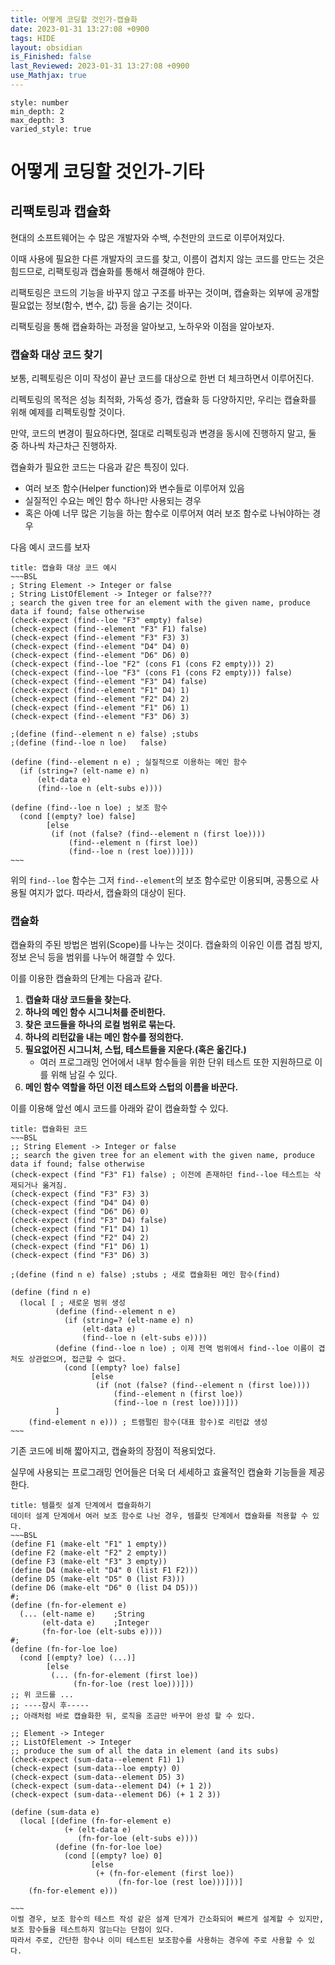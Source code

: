 ```yaml
---
title: 어떻게 코딩할 것인가-캡슐화
date: 2023-01-31 13:27:08 +0900
tags: HIDE 
layout: obsidian
is_Finished: false
last_Reviewed: 2023-01-31 13:27:08 +0900
use_Mathjax: true
---
```


```toc
style: number
min_depth: 2
max_depth: 3
varied_style: true
```

# 어떻게 코딩할 것인가-기타

## 리팩토링과 캡슐화
현대의 소프트웨어는 수 많은 개발자와 수백, 수천만의 코드로 이루어져있다.

이때 사용에 필요한 다른 개발자의 코드를 찾고, 이름이 겹치지 않는 코드를 만드는 것은 힘드므로, 리팩토링과 캡슐화를 통해서 해결해야 한다.

리팩토링은 코드의 기능을 바꾸지 않고 구조를 바꾸는 것이며, 캡슐화는 외부에 공개할 필요없는 정보(함수, 변수, 값) 등을 숨기는 것이다.

리팩토링을 통해 캡슐화하는 과정을 알아보고, 노하우와 이점을 알아보자.

### 캡슐화 대상 코드 찾기

보통, 리펙토링은 이미 작성이 끝난 코드를 대상으로 한번 더 체크하면서 이루어진다.

리펙토링의 목적은 성능 최적화, 가독성 증가, 캡슐화 등 다양하지만, 우리는 캡슐화를 위해 예제를 리펙토링할 것이다.

만약, 코드의 변경이 필요하다면, 절대로 리펙토링과 변경을 동시에 진행하지 말고, 둘 중 하나씩 차근차근 진행하자.

캡슐화가 필요한 코드는 다음과 같은 특징이 있다.
- 여러 보조 함수(Helper function)와 변수들로 이루어져 있음
- 실질적인 수요는 메인 함수 하나만 사용되는 경우
- 혹은 아예 너무 많은 기능을 하는 함수로 이루어져 여러 보조 함수로 나눠야하는 경우

다음 예시 코드를 보자
```ad-example
title: 캡슐화 대상 코드 예시
~~~BSL
; String Element -> Integer or false 
; String ListOfElement -> Integer or false???
; search the given tree for an element with the given name, produce data if found; false otherwise
(check-expect (find--loe "F3" empty) false)
(check-expect (find--element "F3" F1) false)
(check-expect (find--element "F3" F3) 3)
(check-expect (find--element "D4" D4) 0)
(check-expect (find--element "D6" D6) 0)
(check-expect (find--loe "F2" (cons F1 (cons F2 empty))) 2)
(check-expect (find--loe "F3" (cons F1 (cons F2 empty))) false)
(check-expect (find--element "F3" D4) false)
(check-expect (find--element "F1" D4) 1)
(check-expect (find--element "F2" D4) 2)
(check-expect (find--element "F1" D6) 1)
(check-expect (find--element "F3" D6) 3)
 
;(define (find--element n e) false) ;stubs
;(define (find--loe n loe)   false)

(define (find--element n e) ; 실질적으로 이용하는 메인 함수
  (if (string=? (elt-name e) n)
      (elt-data e) 
      (find--loe n (elt-subs e))))

(define (find--loe n loe) ; 보조 함수
  (cond [(empty? loe) false]
        [else
         (if (not (false? (find--element n (first loe)))) 
             (find--element n (first loe))
             (find--loe n (rest loe)))]))
~~~
```
위의 `find--loe` 함수는 그저 `find--element`의 보조 함수로만 이용되며, 공통으로 사용될 여지가 없다.
따라서, 캡슐화의 대상이 된다.

### 캡슐화
캡슐화의 주된 방법은 범위(Scope)를 나누는 것이다.
캡슐화의 이유인 이름 겹침 방지, 정보 은닉 등을 범위를 나누어 해결할 수 있다.

이를 이용한 캡슐화의 단계는 다음과 같다.

1. **캡슐화 대상 코드들을 찾는다.**
2. **하나의 메인 함수 시그니처를 준비한다.**
3. **찾은 코드들을 하나의 로컬 범위로 묶는다.**
4. **하나의 리턴값을 내는 메인 함수를 정의한다.**
5. **필요없어진 시그니처, 스텁, 테스트들을 지운다.(혹은 옮긴다.)**
	- 여러 프로그래밍 언어에서 내부 함수들을 위한 단위 테스트 또한 지원하므로 이를 위해 남길 수 있다.
6. **메인 함수 역할을 하던 이전 테스트와 스텁의 이름을 바꾼다.**

이를 이용해 앞선 예시 코드를 아래와 같이 캡슐화할 수 있다.
```ad-example
title: 캡슐화된 코드
~~~BSL
;; String Element -> Integer or false 
;; search the given tree for an element with the given name, produce data if found; false otherwise
(check-expect (find "F3" F1) false) ; 이전에 존재하던 find--loe 테스트는 삭제되거나 옮겨짐. 
(check-expect (find "F3" F3) 3)
(check-expect (find "D4" D4) 0)
(check-expect (find "D6" D6) 0)
(check-expect (find "F3" D4) false)
(check-expect (find "F1" D4) 1)
(check-expect (find "F2" D4) 2)
(check-expect (find "F1" D6) 1)
(check-expect (find "F3" D6) 3)
 
;(define (find n e) false) ;stubs ; 새로 캡슐화된 메인 함수(find)

(define (find n e)
  (local [ ; 새로운 범위 생성
          (define (find--element n e)
            (if (string=? (elt-name e) n)
                (elt-data e) 
                (find--loe n (elt-subs e))))
          (define (find--loe n loe) ; 이제 전역 범위에서 find--loe 이름이 겹처도 상관없으며, 접근할 수 없다. 
            (cond [(empty? loe) false]
                  [else
                   (if (not (false? (find--element n (first loe)))) 
                       (find--element n (first loe))
                       (find--loe n (rest loe)))]))
          ]
    (find-element n e))) ; 트램펄린 함수(대표 함수)로 리턴값 생성
~~~
```
기존 코드에 비해 짧아지고, 캡슐화의 장점이 적용되었다.

실무에 사용되는 프로그래밍 언어들은 더욱 더 세세하고 효율적인 캡슐화 기능들을 제공한다.

```ad-seealso
title: 템플릿 설계 단계에서 캡슐화하기
데이터 설계 단계에서 여러 보조 함수로 나뉜 경우, 템플릿 단계에서 캡슐화를 적용할 수 있다.
~~~BSL
(define F1 (make-elt "F1" 1 empty))
(define F2 (make-elt "F2" 2 empty))
(define F3 (make-elt "F3" 3 empty))
(define D4 (make-elt "D4" 0 (list F1 F2)))
(define D5 (make-elt "D5" 0 (list F3)))
(define D6 (make-elt "D6" 0 (list D4 D5)))
#;
(define (fn-for-element e)
  (... (elt-name e)    ;String
       (elt-data e)    ;Integer
       (fn-for-loe (elt-subs e))))
#;
(define (fn-for-loe loe)
  (cond [(empty? loe) (...)]
        [else
         (... (fn-for-element (first loe))
              (fn-for-loe (rest loe)))])) 
;; 위 코드를 ...
;; ----잠시 후-----
;; 아래처럼 바로 캡슐화한 뒤, 로직을 조금만 바꾸어 완성 할 수 있다.

;; Element -> Integer
;; ListOfElement -> Integer
;; produce the sum of all the data in element (and its subs)
(check-expect (sum-data--element F1) 1)
(check-expect (sum-data--loe empty) 0)
(check-expect (sum-data--element D5) 3)
(check-expect (sum-data--element D4) (+ 1 2))
(check-expect (sum-data--element D6) (+ 1 2 3))

(define (sum-data e)
  (local [(define (fn-for-element e)
            (+ (elt-data e)    
               (fn-for-loe (elt-subs e))))
          (define (fn-for-loe loe)
            (cond [(empty? loe) 0]
                  [else
                   (+ (fn-for-element (first loe))
                        (fn-for-loe (rest loe)))]))]
    (fn-for-element e)))

~~~
이럴 경우, 보조 함수의 테스트 작성 같은 설계 단계가 간소화되어 빠르게 설계할 수 있지만, 보조 함수들을 테스트하지 않는다는 단점이 있다.
따라서 주로, 간단한 함수나 이미 테스트된 보조함수를 사용하는 경우에 주로 사용할 수 있다.
```
